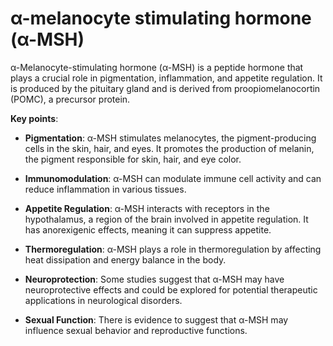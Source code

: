 # α-melanocyte stimulating hormone (α-MSH)

α-Melanocyte-stimulating hormone (α-MSH) is a peptide hormone that plays a crucial role in pigmentation, inflammation, and appetite regulation. It is produced by the pituitary gland and is derived from proopiomelanocortin (POMC), a precursor protein.

**Key points**:

* **Pigmentation**: α-MSH stimulates melanocytes, the pigment-producing cells in the skin, hair, and eyes. It promotes the production of melanin, the pigment responsible for skin, hair, and eye color.

* **Immunomodulation**: α-MSH can modulate immune cell activity and can reduce inflammation in various tissues.

* **Appetite Regulation**: α-MSH interacts with receptors in the hypothalamus, a region of the brain involved in appetite regulation. It has anorexigenic effects, meaning it can suppress appetite.

* **Thermoregulation**: α-MSH plays a role in thermoregulation by affecting heat dissipation and energy balance in the body.

* **Neuroprotection**: Some studies suggest that α-MSH may have neuroprotective effects and could be explored for potential therapeutic applications in neurological disorders.

* **Sexual Function**: There is evidence to suggest that α-MSH may influence sexual behavior and reproductive functions.
